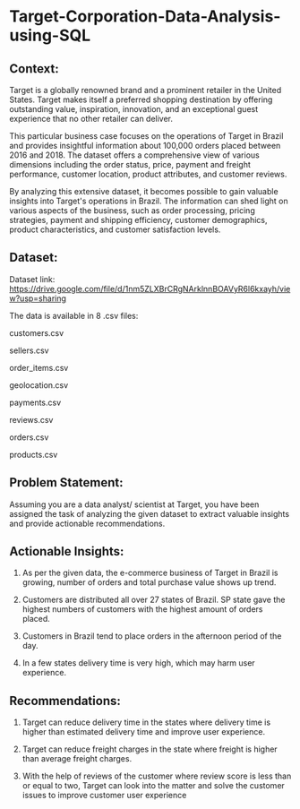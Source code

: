 # Target-Corporation-Data-Analysis-using-SQL
## Context:

Target is a globally renowned brand and a prominent retailer in the United States. Target makes itself a preferred shopping destination by offering outstanding value, inspiration, innovation, and an exceptional guest experience that no other retailer can deliver.

This particular business case focuses on the operations of Target in Brazil and provides insightful information about 100,000 orders placed between 2016 and 2018. The dataset offers a comprehensive view of various dimensions including the order status, price, payment and freight performance, customer location, product attributes, and customer reviews.

By analyzing this extensive dataset, it becomes possible to gain valuable insights into Target's operations in Brazil. The information can shed light on various aspects of the business, such as order processing, pricing strategies, payment and shipping efficiency, customer demographics, product characteristics, and customer satisfaction levels.

## Dataset: 
Dataset link: https://drive.google.com/file/d/1nm5ZLXBrCRgNArklnnBOAVyR6l6kxayh/view?usp=sharing

The data is available in 8 .csv files:

customers.csv

sellers.csv

order_items.csv

geolocation.csv

payments.csv

reviews.csv

orders.csv

products.csv

## Problem Statement:

Assuming you are a data analyst/ scientist at Target, you have been assigned the task of analyzing the given dataset to extract valuable insights and provide actionable recommendations.

## Actionable Insights:

1. As per the given data, the e-commerce business of Target in Brazil is growing, number of orders and
total purchase value shows up trend.

3. Customers are distributed all over 27 states of Brazil. SP state gave the highest numbers of
customers with the highest amount of orders placed.

4. Customers in Brazil tend to place orders in the afternoon period of the day.

5. In a few states delivery time is very high, which may harm user experience.

## Recommendations:

1. Target can reduce delivery time in the states where delivery time is higher than
estimated delivery time and improve user experience.

2. Target can reduce freight charges in the state where freight is higher than average freight
charges.

3. With the help of reviews of the customer where review score is less than or equal to two,
Target can look into the matter and solve the customer issues to improve customer user
experience
